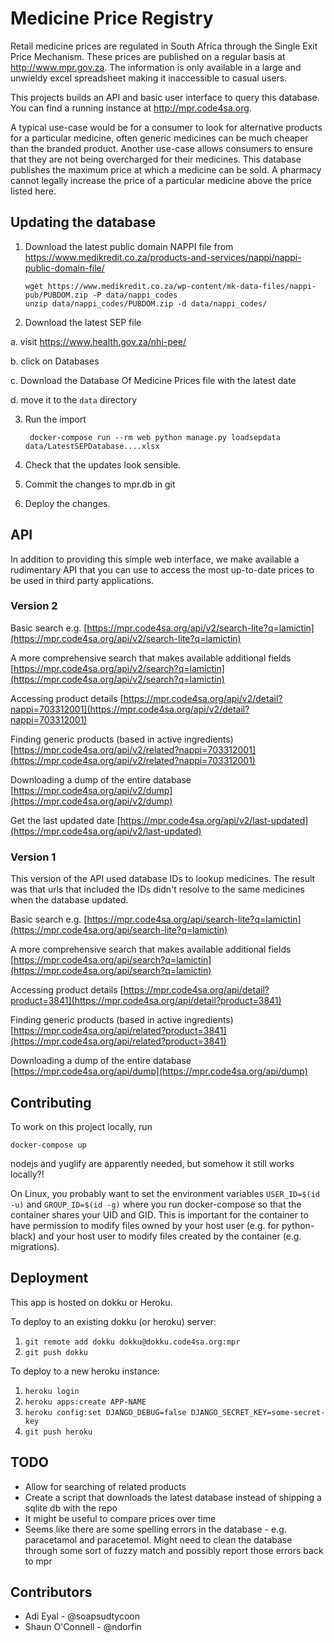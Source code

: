 Medicine Price Registry
=======================

Retail medicine prices are regulated in South Africa through the Single Exit Price Mechanism. These prices are published on a regular basis at http://www.mpr.gov.za. The information is only available in a large and unwieldy excel spreadsheet making it inaccessible to casual users.

This projects builds an API and basic user interface to query this database. You can find a running instance at http://mpr.code4sa.org.

A typical use-case would be for a consumer to look for alternative products for a particular medicine, often generic medicines can be much cheaper than the branded product.
Another use-case allows consumers to ensure that they are not being overcharged for their medicines. This database publishes the maximum price at which a medicine can be sold. A pharmacy cannot legally increase the price of a particular medicine above the price listed here.


Updating the database
---------------------

1. Download the latest public domain NAPPI file from https://www.medikredit.co.za/products-and-services/nappi/nappi-public-domain-file/

       wget https://www.medikredit.co.za/wp-content/mk-data-files/nappi-pub/PUBDOM.zip -P data/nappi_codes
       unzip data/nappi_codes/PUBDOM.zip -d data/nappi_codes/

2. Download the latest SEP file

  a. visit https://www.health.gov.za/nhi-pee/

  b. click on Databases

  c. Download the Database Of Medicine Prices file with the latest date

  d. move it to the `data` directory

3. Run the import

        docker-compose run --rm web python manage.py loadsepdata data/LatestSEPDatabase....xlsx

4. Check that the updates look sensible.

5. Commit the changes to mpr.db in git

6. Deploy the changes.


API
---

In addition to providing this simple web interface, we make available a rudimentary API that you can use to access the most up-to-date prices to be used in third party applications.

### Version 2
Basic search e.g.
[https://mpr.code4sa.org/api/v2/search-lite?q=lamictin](https://mpr.code4sa.org/api/v2/search-lite?q=lamictin)

A more comprehensive search that makes available additional fields
[https://mpr.code4sa.org/api/v2/search?q=lamictin](https://mpr.code4sa.org/api/v2/search?q=lamictin)

Accessing product details
[https://mpr.code4sa.org/api/v2/detail?nappi=703312001](https://mpr.code4sa.org/api/v2/detail?nappi=703312001)

Finding generic products (based in active ingredients)
[https://mpr.code4sa.org/api/v2/related?nappi=703312001](https://mpr.code4sa.org/api/v2/related?nappi=703312001)

Downloading a dump of the entire database
[https://mpr.code4sa.org/api/v2/dump](https://mpr.code4sa.org/api/v2/dump)

Get the last updated date
[https://mpr.code4sa.org/api/v2/last-updated](https://mpr.code4sa.org/api/v2/last-updated)

### Version 1
This version of the API used database IDs to lookup medicines. The result was that urls that included the IDs didn't resolve to the same medicines when the database updated.


Basic search e.g.
[https://mpr.code4sa.org/api/search-lite?q=lamictin](https://mpr.code4sa.org/api/search-lite?q=lamictin)

A more comprehensive search that makes available additional fields
[https://mpr.code4sa.org/api/search?q=lamictin](https://mpr.code4sa.org/api/search?q=lamictin)

Accessing product details
[https://mpr.code4sa.org/api/detail?product=3841](https://mpr.code4sa.org/api/detail?product=3841)

Finding generic products (based in active ingredients)
[https://mpr.code4sa.org/api/related?product=3841](https://mpr.code4sa.org/api/related?product=3841)

Downloading a dump of the entire database
[https://mpr.code4sa.org/api/dump](https://mpr.code4sa.org/api/dump)


Contributing
------------

To work on this project locally, run

    docker-compose up

nodejs and yuglify are apparently needed, but somehow it still works locally?!

On Linux, you probably want to set the environment variables `USER_ID=$(id -u)`
and `GROUP_ID=$(id -g)` where you run docker-compose so that the container
shares your UID and GID. This is important for the container to have permission
to modify files owned by your host user (e.g. for python-black) and your host
user to modify files created by the container (e.g. migrations).


Deployment
----------

This app is hosted on dokku or Heroku.

To deploy to an existing dokku (or heroku) server:

1. `git remote add dokku dokku@dokku.code4sa.org:mpr`
2. `git push dokku`

To deploy to a new heroku instance:

1. `heroku login`
2. `heroku apps:create APP-NAME`
3. `heroku config:set DJANGO_DEBUG=false DJANGO_SECRET_KEY=some-secret-key`
4. `git push heroku`


TODO
----

* Allow for searching of related products
* Create a script that downloads the latest database instead of shipping a sqlite db with the repo
* It might be useful to compare prices over time
* Seems like there are some spelling errors in the database - e.g. paracetamol and paracetemol. Might need to clean the database through some sort of fuzzy match and possibly report those errors back to mpr


Contributors
------------

- Adi Eyal - @soapsudtycoon
- Shaun O'Connell - @ndorfin
